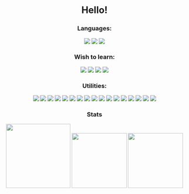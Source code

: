 # <p align="center" style="font-size: 25px;"> Hello! </p>


###  <p align="center"> Languages: </p>
<p align="center">
<img src = "https://img.shields.io/badge/-JavaScript-EDD222?style=flat&logo=javascript&logoColor=white">
<img src ="https://img.shields.io/badge/TypeScript-3178C6.svg?style=flat&logo=TypeScript&logoColor=white">
<img src = "https://img.shields.io/badge/Lua-2C2D72?logo=lua&logoColor=fff&style=flat">
</p>

### <p align="center"> Wish to learn: </p>
<p align="center">
<img src = "https://img.shields.io/badge/C%2B%2B-00599C?logo=cplusplus&logoColor=fff&style=flat">
<img src = "https://img.shields.io/badge/C%23-239120?style=for-the-badge&logo=c-sharp&logoColor=white&style=flat">
<img src = "https://img.shields.io/badge/Python-3776AB?logo=python&logoColor=fff&style=flat">
<img src = "https://img.shields.io/badge/Go-00ADD8?logo=go&logoColor=fff&style=flat">
</p>


### <p align="center"> Utilities: </p>
<p align="center">
<img src ="https://img.shields.io/badge/-VSCode-007ACC?style=flat&logo=visual-studio-code&logoColor=white">
<img src ="https://img.shields.io/badge/Heroku-430098?logo=heroku&logoColor=fff&style=flat">
<img src ="https://img.shields.io/badge/Discord-5865F2?logo=discord&logoColor=fff&style=flat">
<img src ="https://img.shields.io/badge/Vercel-000?logo=vercel&logoColor=fff&style=flat">
<img src ="https://img.shields.io/badge/Insomnia-4000BF?logo=insomnia&logoColor=fff&style=flat">
<img src ="https://img.shields.io/badge/-Postman-FF6C37?style=flat&logo=postman&logoColor=white">
<img src ="https://img.shields.io/badge/ESLint-4B32C3?logo=eslint&logoColor=fff&style=flat">
<img src ="https://img.shields.io/badge/Axios-5A29E4?logo=axios&logoColor=fff&style=flat">
<img src ="https://img.shields.io/badge/GitHub%20Desktop-8034A9.svg?logo=github&logoColor=white">
<img src ="https://img.shields.io/badge/Roblox%20Studio-00A2FF?logo=robloxstudio&logoColor=fff&style=flat">
<img src ="https://img.shields.io/badge/-Git-F05032?style=flat&logo=git&logoColor=white">
<img src ="https://img.shields.io/badge/-Github-181717?style=flat&logo=github&logoColor=white">
<img src ="https://img.shields.io/badge/Docker-2496ED?logo=docker&logoColor=fff&style=flat">
<img src ="https://img.shields.io/badge/DigitalOcean-0080FF?logo=digitalocean&logoColor=fff&style=flat">
<img src ="http://img.shields.io/badge/-NodeJS-6EBF20?style=flat&logo=node.js&logoColor=white">
<img src ="https://img.shields.io/badge/MongoDB-47A248?logo=mongodb&logoColor=fff&style=flat">
<img src ="https://img.shields.io/badge/Mongoose-800?logo=mongoose&logoColor=fff&style=flat">
</p>

### <p align="center"> Stats </p>
<p align="center">
<img height=175 src ="https://raw.githubusercontent.com/wothiuDev/github-stats/master/generated/overview.svg#gh-dark-mode-only"> 
<img height=150 src ="https://github-readme-stats-rho-one-63.vercel.app/api/top-langs/?username=wothiuDev&show_icons=true&theme=github_dark&layout=compact">
<img height=150 src ="https://github-readme-stats-rho-one-63.vercel.app/api//wakatime?username=wothiuDev">
</p>


